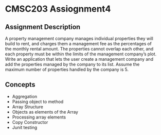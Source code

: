 # CMSC203 Assiognment4

## Assignment Description

A property management company manages individual properties they will build to rent, and charges them a management fee as the percentages of the monthly rental amount. The properties cannot overlap each other, and each property must be within the limits of the management company’s plot.  Write an application that lets the user create a management company and add the properties managed by the company to its list. Assume the maximum number of properties handled by the company is 5.  

## Concepts

+ Aggregation
+ Passing object to method
+ Array Structure	
+ Objects as elements of the Array
+ Processing array elements
+ Copy Constructor
+ Junit testing
